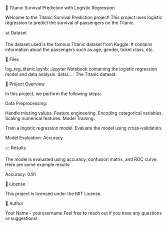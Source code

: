 🚢 Titanic Survival Prediction with Logistic Regression

Welcome to the Titanic Survival Prediction project! This project uses logistic regression to predict the survival of passengers on the Titanic.

📊 Dataset

The dataset used is the famous Titanic dataset from Kaggle. It contains information about the passengers such as age, gender, ticket class, etc.

📁 Files

log_reg_titanic.ipynb: Jupyter Notebook containing the logistic regression model and data analysis.
data/... : The Titanic dataset.

📜 Project Overview

In this project, we perform the following steps:

Data Preprocessing:

Handle missing values.
Feature engineering.
Encoding categorical variables.
Scaling numerical features.
Model Training:

Train a logistic regression model.
Evaluate the model using cross-validation.

Model Evaluation: Accuracy


📈 Results

The model is evaluated using accuracy, confusion matrix, and ROC curve. Here are some example results:

Accuracy: 0.91

📝 License

This project is licensed under the MIT License.

👤 Author

Your Name - yourusername
Feel free to reach out if you have any questions or suggestions!
